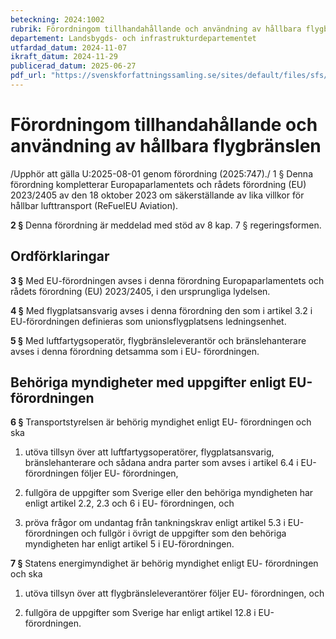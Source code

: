 ```yaml
---
beteckning: 2024:1002
rubrik: Förordningom tillhandahållande och användning av hållbara flygbränslen
departement: Landsbygds- och infrastrukturdepartementet
utfardad_datum: 2024-11-07
ikraft_datum: 2024-11-29
publicerad_datum: 2025-06-27
pdf_url: "https://svenskforfattningssamling.se/sites/default/files/sfs/2024-11/SFS2024-1002.pdf"
---
```


# Förordningom tillhandahållande och användning av hållbara flygbränslen

/Upphör att gälla U:2025-08-01 genom förordning (2025:747)./ 1 § Denna förordning kompletterar Europaparlamentets och rådets förordning (EU) 2023/2405 av den 18 oktober 2023 om säkerställande av lika villkor för hållbar lufttransport (ReFuelEU Aviation).

**2 §** Denna förordning är meddelad med stöd av 8 kap. 7 § regeringsformen.

## Ordförklaringar

**3 §** Med EU-förordningen avses i denna förordning Europaparlamentets och rådets förordning (EU) 2023/2405, i den ursprungliga lydelsen.

**4 §** Med flygplatsansvarig avses i denna förordning den som i artikel 3.2 i EU-förordningen definieras som unionsflygplatsens ledningsenhet.

**5 §** Med luftfartygsoperatör, flygbränsleleverantör och bränslehanterare avses i denna förordning detsamma som i EU- förordningen.

## Behöriga myndigheter med uppgifter enligt EU-förordningen

**6 §** Transportstyrelsen är behörig myndighet enligt EU- förordningen och ska

1. utöva tillsyn över att luftfartygsoperatörer, flygplatsansvarig, bränslehanterare och sådana andra parter som avses i artikel 6.4 i EU-förordningen följer EU- förordningen,

2. fullgöra de uppgifter som Sverige eller den behöriga myndigheten har enligt artikel 2.2, 2.3 och 6 i EU- förordningen, och

3. pröva frågor om undantag från tankningskrav enligt artikel 5.3 i EU-förordningen och fullgör i övrigt de uppgifter som den behöriga myndigheten har enligt artikel 5 i EU-förordningen.

**7 §** Statens energimyndighet är behörig myndighet enligt EU- förordningen och ska

1. utöva tillsyn över att flygbränsleleverantörer följer EU- förordningen, och

2. fullgöra de uppgifter som Sverige har enligt artikel 12.8 i EU-förordningen.